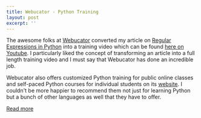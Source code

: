 ```yaml
---
title: Webucator - Python Training
layout: post
excerpt: ''
---
```


The awesome folks at [Webucator](https://www.webucator.com/) converted my article on [Regular Expressions in Python](http://pankajparashar.com/posts/python-regular-expressions/)
into a training video which can be found [here on Youtube](https://www.youtube.com/watch?v=K28U0HvkIG8). I particularly liked the 
concept of transforming an article into a full length training video and I must say that Webucator has done an incredible job.

Webucator also offers customized Python training for public online classes and self-paced Python courses for individual 
students on its [website](https://www.webucator.com/programming/python.cfm). I couldn't be more happier to recommend them not
just for learning Python but a bunch of other languages as well that they have to offer.

[Read more](https://www.webucator.com/programming/python.cfm)